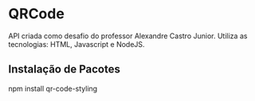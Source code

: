 # QRCode

API criada como desafio do professor Alexandre Castro Junior. Utiliza as tecnologias: HTML, Javascript e NodeJS.

## Instalação de Pacotes

npm install qr-code-styling
